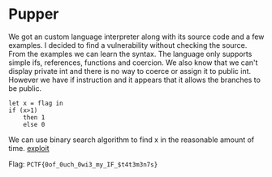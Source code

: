 # Pupper

We got an custom language interpreter along with its source code and a few examples.
I decided to find a vulnerability without checking the source. From the examples we can learn the syntax.
The language only supports simple ifs, references, functions and coercion. We also know that we can't display private int and there is no way to coerce or assign it to public int.
However we have if instruction and it appears that it allows the branches to be public.
```
let x = flag in
if (x>1)
	then 1
	else 0
```
We can use binary search algorithm to find x in the reasonable amount of time.
[exploit](exploit.py)

Flag: `PCTF{0of_0uch_0wi3_my_IF_$t4t3m3n7s}`